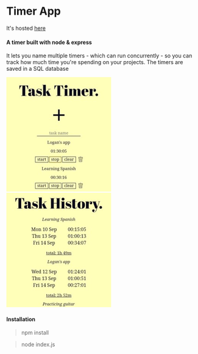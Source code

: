 Timer App
=================

It's hosted [here](https://nodetimer.herokuapp.com/)

#### A timer built with node & express

It lets you name multiple timers - which can run concurrently - so you can track how much time you're spending on your projects. The timers are saved in a SQL database

![img1] ![img2]

[img1]: https://github.com/ckpantelides/node-timer/blob/images/timer-crop4.jpg
[img2]: https://github.com/ckpantelides/node-timer/blob/images/timer-crop3.jpg

#### Installation

> npm install

> node index.js
